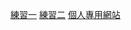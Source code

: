 
<a href="https://homework10715134.github.io/nttu/20190918SC.html">練習一</a>
<a href="https://homework10715134.github.io/nttu/20190918SC02.html">練習二</a>
<a href="https://homework10715134.github.io/nttu/1.html">個人專用網站</a>
